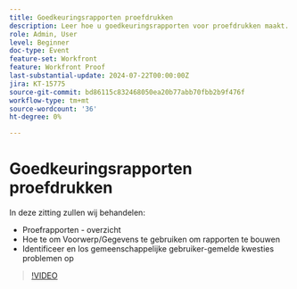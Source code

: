 ```yaml
---
title: Goedkeuringsrapporten proefdrukken
description: Leer hoe u goedkeuringsrapporten voor proefdrukken maakt.
role: Admin, User
level: Beginner
doc-type: Event
feature-set: Workfront
feature: Workfront Proof
last-substantial-update: 2024-07-22T00:00:00Z
jira: KT-15775
source-git-commit: bd86115c832468050ea20b77abb70fbb2b9f476f
workflow-type: tm+mt
source-wordcount: '36'
ht-degree: 0%

---
```


# Goedkeuringsrapporten proefdrukken

In deze zitting zullen wij behandelen:

* Proefrapporten - overzicht
* Hoe te om Voorwerp/Gegevens te gebruiken om rapporten te bouwen
* Identificeer en los gemeenschappelijke gebruiker-gemelde kwesties problemen op

>[!VIDEO](https://video.tv.adobe.com/v/3430509/?learn=on)

